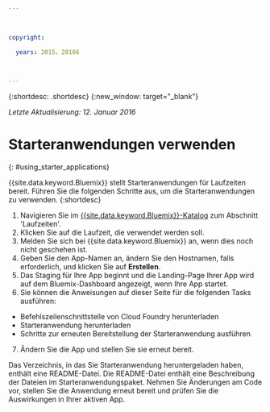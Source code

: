 ```yaml
---

 

copyright:

  years: 2015，20166

 

---
```


{:shortdesc: .shortdesc}
{:new_window: target="_blank"}

*Letzte Aktualisierung: 12. Januar 2016*

# Starteranwendungen verwenden
{: #using_starter_applications}

{{site.data.keyword.Bluemix}} stellt Starteranwendungen für Laufzeiten bereit.
Führen Sie die folgenden Schritte aus, um die Starteranwendungen zu verwenden.
{:shortdesc}

1. Navigieren Sie im [{{site.data.keyword.Bluemix}}-Katalog](https://console.{DomainName}/catalog/) zum Abschnitt 'Laufzeiten'.
2. Klicken Sie auf die Laufzeit, die verwendet werden soll.
3. Melden Sie sich bei {{site.data.keyword.Bluemix}} an, wenn dies noch nicht geschehen ist.
4. Geben Sie den App-Namen an, ändern Sie den Hostnamen, falls erforderlich, und klicken Sie auf **Erstellen**.
5. Das Staging für Ihre App beginnt und die Landing-Page Ihrer App wird auf dem Bluemix-Dashboard angezeigt, wenn Ihre App startet.
6. Sie können die Anweisungen auf dieser Seite für die folgenden Tasks ausführen:
  * Befehlszeilenschnittstelle von Cloud Foundry herunterladen
  * Starteranwendung herunterladen
  * Schritte zur erneuten Bereitstellung der Starteranwendung ausführen
7. Ändern Sie die App und stellen Sie sie erneut bereit.

Das Verzeichnis, in das Sie Starteranwendung heruntergeladen haben, enthält eine README-Datei.  Die README-Datei enthält eine Beschreibung der Dateien im Starteranwendungspaket.  Nehmen Sie Änderungen am Code vor, stellen Sie die Anwendung erneut bereit und prüfen Sie die Auswirkungen in Ihrer aktiven App.  
